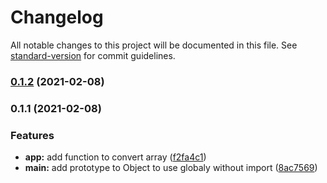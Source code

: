 # Changelog

All notable changes to this project will be documented in this file. See [standard-version](https://github.com/conventional-changelog/standard-version) for commit guidelines.

### [0.1.2](https://github.com/ghazal-khaki/alibaba/compare/v0.1.1...v0.1.2) (2021-02-08)

### 0.1.1 (2021-02-08)


### Features

* **app:** add function to convert array ([f2fa4c1](https://github.com/ghazal-khaki/alibaba/commit/f2fa4c14527d5b840ebd088026025bcc1f458e47))
* **main:** add prototype to Object to use globaly without import ([8ac7569](https://github.com/ghazal-khaki/alibaba/commit/8ac756996a7d65910cedca56ea729736de52da75))
